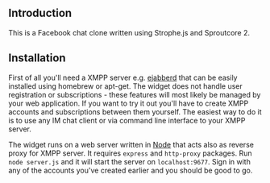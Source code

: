 ## Introduction
This is a Facebook chat clone written using Strophe.js and Sproutcore 2.

## Installation
First of all you'll need a XMPP server e.g. [ejabberd](http://ejabberd.im) that can be easily installed using homebrew or apt-get. The widget does not handle user registration or subscriptions - these features will most likely be managed by your web application. If you want to try it out you'll have to create XMPP accounts and subscriptions between them yourself. The easiest way to do it is to use any IM chat client or via command line interface to your XMPP server.

The widget runs on a web server written in [Node](http://nodejs.org) that acts also as reverse proxy for XMPP server. It requires `express` and `http-proxy` packages. Run `node server.js` and it will start the server on `localhost:9677`. Sign in with any of the accounts you've created earlier and you should be good to go.

